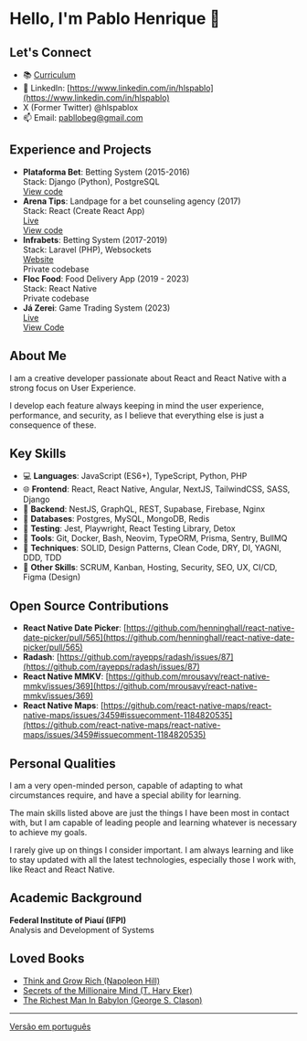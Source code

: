 # Hello, I'm Pablo Henrique 👋

## Let's Connect
- 📚 [Curriculum](https://github.com/hlspablo/hlspablo/blob/main/curriculum.pdf)
- 📱 LinkedIn: [https://www.linkedin.com/in/hlspablo](https://www.linkedin.com/in/hlspablo)
- X (Former Twitter) @hlspablox
- 📫 Email: pabllobeg@gmail.com

## Experience and Projects
- **Plataforma Bet**: Betting System (2015-2016)  
  Stack: Django (Python), PostgreSQL  
  [View code](https://github.com/hlspablo/BetBack)  
- **Arena Tips**: Landpage for a bet counseling agency (2017)  
  Stack: React (Create React App)  
  [Live](https://arenatips.vercel.app)  
  [View code](https://github.com/hlspablo/arenatips)  
- **Infrabets**: Betting System (2017-2019)  
  Stack: Laravel (PHP), Websockets  
  [Website](https://infrabets.com.br)  
  Private codebase  
- **Floc Food**: Food Delivery App (2019 - 2023)  
  Stack: React Native  
  Private codebase  
- **Já Zerei**: Game Trading System (2023)  
  [Live](https://jazerei.vercel.app)  
  [View Code](https://github.com/hlspablo/jazerei)  

## About Me
I am a creative developer passionate about React and React Native with a strong focus on User Experience.  
  
I develop each feature always keeping in mind the user experience,
performance, and security, as I believe that everything else is just a consequence of these.

## Key Skills
- 💻 **Languages**: JavaScript (ES6+), TypeScript, Python, PHP
- 🌐 **Frontend**: React, React Native, Angular, NextJS, TailwindCSS, SASS, Django
- 🔗 **Backend**: NestJS, GraphQL, REST, Supabase, Firebase, Nginx
- 💾 **Databases**: Postgres, MySQL, MongoDB, Redis
- 🧪 **Testing**: Jest, Playwright, React Testing Library, Detox
- 🔧 **Tools**: Git, Docker, Bash, Neovim, TypeORM, Prisma, Sentry, BullMQ
- 🌟  **Techniques**: SOLID, Design Patterns, Clean Code, DRY, DI, YAGNI, DDD, TDD
- 🚀  **Other Skills**: SCRUM, Kanban, Hosting, Security, SEO, UX, CI/CD, Figma (Design)

## Open Source Contributions
- **React Native Date Picker**: [https://github.com/henninghall/react-native-date-picker/pull/565](https://github.com/henninghall/react-native-date-picker/pull/565)
- **Radash**: [https://github.com/rayepps/radash/issues/87](https://github.com/rayepps/radash/issues/87)
- **React Native MMKV**: [https://github.com/mrousavy/react-native-mmkv/issues/369](https://github.com/mrousavy/react-native-mmkv/issues/369)
- **React Native Maps**: [https://github.com/react-native-maps/react-native-maps/issues/3459#issuecomment-1184820535](https://github.com/react-native-maps/react-native-maps/issues/3459#issuecomment-1184820535)

## Personal Qualities
I am a very open-minded person, capable of adapting to what circumstances require, and have a special ability for learning.  
  
The main skills listed above are just the things I have been most in contact with,
but I am capable of leading people and learning whatever is necessary to achieve my goals.  
  
I rarely give up on things I consider important. I am always learning and like to stay updated with all the latest technologies, 
especially those I work with, like React and React Native.

## Academic Background
**Federal Institute of Piauí (IFPI)** <br />
Analysis and Development of Systems

## Loved Books
- [Think and Grow Rich (Napoleon Hill)](https://www.amazon.com.br/Think-Grow-Rich-Napoleon-Hill/dp/1585424331)
- [Secrets of the Millionaire Mind (T. Harv Eker)](https://www.amazon.com.br/Secrets-Millionaire-Mind-Mastering-English-ebook/dp/B000FCJZ3G)
- [The Richest Man In Babylon (George S. Clason)](https://www.amazon.com.br/Richest-Man-Babylon-English-ebook/dp/B07H7HN6DN)

---
[Versão em português](README-ptBR.md)
